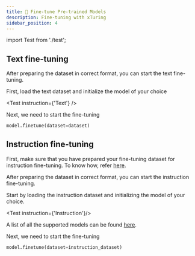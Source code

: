 ```yaml
---
title: 🔧 Fine-tune Pre-trained Models
description: Fine-tuning with xTuring
sidebar_position: 4
---
```


import Test from './test';

<!-- # Fine-tuning guide -->

## Text fine-tuning
After preparing the dataset in correct format, you can start the text fine-tuning.

First, load the text dataset and initialize the model of your choice

<Test instruction={'Text'} />


Next, we need to start the fine-tuning

```python
model.finetune(dataset=dataset)
```

<!-- Finally, let us test how our fine-tuned model performs using the `.generate()` function.

```python
output = model.generate(texts=["Why LLM models are becoming so important?"])

# Print the model outputs
print("Generated output by the model: {}".format(output))
``` -->


## Instruction fine-tuning

First, make sure that you have prepared your fine-tuning dataset for instruction fine-tuning. To know how, refer [here](/overview/quickstart/prepare#instructiondataset).

After preparing the dataset in correct format, you can start the instruction fine-tuning.

Start by loading the instruction dataset and initializing the model of your choice.

<Test instruction={'Instruction'}/>

A list of all the supported models can be found [here](/overview/supported_models).



Next, we need to start the fine-tuning

```python
model.finetune(dataset=instruction_dataset)
```

<!-- Finally, let us test how our fine-tuned model performs using the `.generate()` function.

```python
output = model.generate(texts=["Why LLM models are becoming so important?"])

# Print the model outputs
print("Generated output by the model: {}".format(output))
``` -->

<!-- xTuring supports following models:

|   Model Name     |      Model Key      | Description |
| ------------ | --------- | ---- |
| BLOOM | bloom | Bloom 1.1B model |
| BLOOM LoRA  | bloom_lora | Bloom 1.1B model with LoRA technique to speed up fine-tuning  |
| BLOOM LoRA INT8 | bloom_lora_int8 | Bloom 1.1B INT8 model with LoRA technique to speed up fine-tuning |
| Cerebras  | cerebras | Cerebras-GPT 1.3B model |
| Cerebras LoRA  | cerebras_lora | Cerebras-GPT 1.3B model with LoRA technique to speed up fine-tuning  |
| Cerebras LoRA INT8  | cerebras_lora_int8 | Cerebras-GPT 1.3B INT8 model with LoRA technique to speed up fine-tuning |
| DistilGPT-2  | distilgpt2 | DistilGPT-2 model |
| DistilGPT-2 LoRA | distilgpt2_lora | DistilGPT-2 model with LoRA technique to speed up fine-tuning  |
| Galactica  | galactica | Galactica 6.7B model |
| Galactica LoRA  | galactica_lora | Galactica 6.7B model with LoRA technique to speed up fine-tuning  |
| Galactica LoRA INT8  | galactica_lora_int8 | Galactica 6.7B INT8 model with LoRA technique to speed up fine-tuning |
| GPT-J | gptj | GPT-J 6B model |
| GPT-J LoRA | gptj_lora | GPT-J 6B model with LoRA technique to speed up fine-tuning  |
| GPT-J LoRA INT8 | gptj_lora_int8 | GPT-J 6B INT8 model with LoRA technique to speed up fine-tuning
| GPT-2 | gpt2 | GPT-2 model |
| GPT-2 LoRA  | gpt2_lora | GPT-2 model with LoRA technique to speed up fine-tuning  |
| GPT-2 LoRA INT8  | gpt2_lora_int8 | GPT-2 INT8 model with LoRA technique to speed up fine-tuning |
| LLaMA | llama | LLaMA 7B model |
| LLaMA LoRa | llama_lora | LLaMA 7B model with LoRA technique to speed up fine-tuning  |
| LLaMA LoRA INT8  | llama_lora_int8 | LLaMA 7B INT8 model with LoRA technique to speed up fine-tuning
| OPT | opt | OPT 1.3B model |
| OPT LoRA | opt_lora | OPT 1.3B model with LoRA technique to speed up fine-tuning  |
| OPT LoRA INT8 | opt_lora_int8 | OPT 1.3B INT8 model with LoRA technique to speed up fine-tuning | -->
